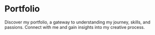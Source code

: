 # Portfolio

Discover my portfolio, a gateway to understanding my journey, skills, and passions. Connect with me and gain insights into my creative process.
